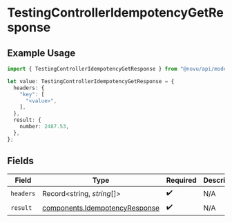 # TestingControllerIdempotencyGetResponse

## Example Usage

```typescript
import { TestingControllerIdempotencyGetResponse } from "@novu/api/models/operations";

let value: TestingControllerIdempotencyGetResponse = {
  headers: {
    "key": [
      "<value>",
    ],
  },
  result: {
    number: 2487.53,
  },
};
```

## Fields

| Field                                                                            | Type                                                                             | Required                                                                         | Description                                                                      |
| -------------------------------------------------------------------------------- | -------------------------------------------------------------------------------- | -------------------------------------------------------------------------------- | -------------------------------------------------------------------------------- |
| `headers`                                                                        | Record<string, *string*[]>                                                       | :heavy_check_mark:                                                               | N/A                                                                              |
| `result`                                                                         | [components.IdempotencyResponse](../../models/components/idempotencyresponse.md) | :heavy_check_mark:                                                               | N/A                                                                              |